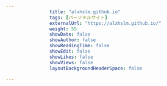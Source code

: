 ---
                title: "alxhslm.github.io"
                tags: [パーソナルサイト]
                externalUrl: "https://alxhslm.github.io/"
                weight: 55
                showDate: false
                showAuthor: false
                showReadingTime: false
                showEdit: false
                showLikes: false
                showViews: false
                layoutBackgroundHeaderSpace: false
                ---

